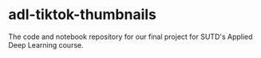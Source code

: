 # adl-tiktok-thumbnails
The code and notebook repository for our final project for SUTD's Applied Deep Learning course. 

